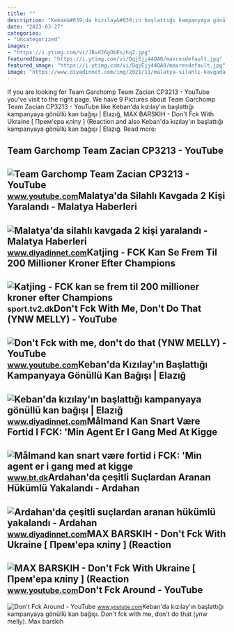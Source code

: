 ```yaml
---
title: ""
description: "Keban&#039;da kızılay&#039;ın başlattığı kampanyaya gönüllü kan bağışı"
date: "2023-03-27"
categories:
- "Uncategorized"
images:
- "https://i.ytimg.com/vi/JBvd26gObEs/hq2.jpg"
featuredImage: "https://i.ytimg.com/vi/DqjEjj44QA8/maxresdefault.jpg"
featured_image: "https://i.ytimg.com/vi/DqjEjj44QA8/maxresdefault.jpg"
image: "https://www.diyadinnet.com/img/2021/11/malatya-silahli-kavgada-2-kisi-yaralandi.jpg"
---
```


If you are looking for Team Garchomp Team Zacian CP3213 - YouTube you've visit to the right page. We have 9 Pictures about Team Garchomp Team Zacian CP3213 - YouTube like Keban'da kızılay'ın başlattığı kampanyaya gönüllü kan bağışı | Elazığ, MAX BARSKIH - Don't Fck With Ukraine \[ Прем'ера кліпу \] (Reaction and also Keban'da kızılay'ın başlattığı kampanyaya gönüllü kan bağışı | Elazığ. Read more:

Team Garchomp Team Zacian CP3213 - YouTube
------------------------------------------

 ![Team Garchomp Team Zacian CP3213 - YouTube](https://i.ytimg.com/vi/HYLCwcE-Dgc/maxres2.jpg?sqp=-oaymwEoCIAKENAF8quKqQMcGADwAQH4AYwCgALgA4oCDAgAEAEYRSBHKGUwDw==&rs=AOn4CLC_ulBvmvqa2cf2uT56Qfk3FCYaDA) <small>www.youtube.com</small>Malatya'da Silahlı Kavgada 2 Kişi Yaralandı - Malatya Haberleri
---------------------------------------------------------------

 ![Malatya'da silahlı kavgada 2 kişi yaralandı - Malatya Haberleri](https://www.diyadinnet.com/img/2021/11/malatya-silahli-kavgada-2-kisi-yaralandi.jpg) <small>www.diyadinnet.com</small>Katjing - FCK Kan Se Frem Til 200 Millioner Kroner Efter Champions
------------------------------------------------------------------

 ![Katjing - FCK kan se frem til 200 millioner kroner efter Champions](https://cdn-free.tv2i.dk/e/d/i/editorial/9/6/f/96f730be-fc00-423d-b248-44ca01ad0b54?ixlib=js-3.2.1&w=1280&h=720&q=60&auto=format&fit=crop&rect64=MCw4MywzNTM2LDE5ODk&s=ec5ed23e6c74ad20d64f101a6379d803) <small>sport.tv2.dk</small>Don't Fck With Me, Don't Do That (YNW MELLY) - YouTube
------------------------------------------------------

 ![Don't Fck with me, don't do that (YNW MELLY) - YouTube](https://i.ytimg.com/vi/JBvd26gObEs/hq2.jpg) <small>www.youtube.com</small>Keban'da Kızılay'ın Başlattığı Kampanyaya Gönüllü Kan Bağışı | Elazığ
---------------------------------------------------------------------

 ![Keban'da kızılay'ın başlattığı kampanyaya gönüllü kan bağışı | Elazığ](https://www.diyadinnet.com/img/2022/06/elazig-keban-da-kizilay-in-baslattigi-kampanyaya-gonullu-kan-bagisi.jpg) <small>www.diyadinnet.com</small>Målmand Kan Snart Være Fortid I FCK: 'Min Agent Er I Gang Med At Kigge
----------------------------------------------------------------------

 ![Målmand kan snart være fortid i FCK: 'Min agent er i gang med at kigge](https://bt.bmcdn.dk/media/cache/resolve/image_960x545/image/193/1936173/24283440-soccer-worldcup-aus-dnkreport.jpg) <small>www.bt.dk</small>Ardahan'da çeşitli Suçlardan Aranan Hükümlü Yakalandı - Ardahan
---------------------------------------------------------------

 ![Ardahan'da çeşitli suçlardan aranan hükümlü yakalandı - Ardahan](https://www.diyadinnet.com/bigimages/haber/2022/02/70909.jpg) <small>www.diyadinnet.com</small>MAX BARSKIH - Don't Fck With Ukraine \[ Прем'ера кліпу \] (Reaction
-------------------------------------------------------------------

 ![MAX BARSKIH - Don't Fck With Ukraine [ Прем'ера кліпу ] (Reaction](https://i.ytimg.com/vi/EXZ0cNZe6BE/maxresdefault.jpg) <small>www.youtube.com</small>Don't Fck Around - YouTube
--------------------------

 ![Don't Fck Around - YouTube](https://i.ytimg.com/vi/DqjEjj44QA8/maxresdefault.jpg) <small>www.youtube.com</small>Keban'da kızılay'ın başlattığı kampanyaya gönüllü kan bağışı. Don't fck with me, don't do that (ynw melly). Max barskih
